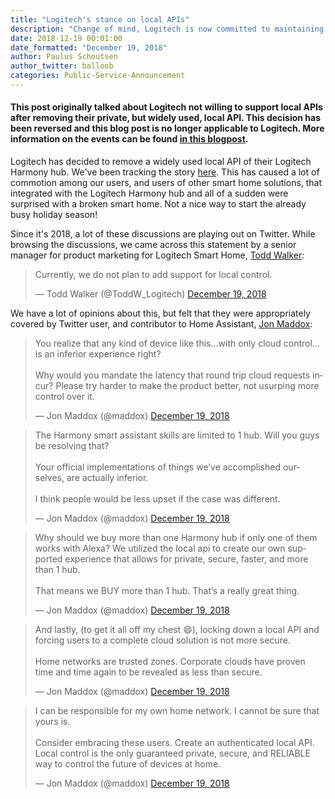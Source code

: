 ```yaml
---
title: "Logitech's stance on local APIs"
description: "Change of mind, Logitech is now committed to maintaining their local XMPP API for the Harmony Hub."
date: 2018-12-19 00:01:00
date_formatted: "December 19, 2018"
author: Paulus Schoutsen
author_twitter: balloob
categories: Public-Service-Announcement
---
```


#### This post originally talked about Logitech not willing to support local APIs after removing their private, but widely used, local API. This decision has been reversed and this blog post is no longer applicable to Logitech. More information on the events can be found [in this blogpost][blog-remove-api].

Logitech has decided to remove a widely used local API of their Logitech Harmony hub. We've been tracking the story [here][blog-remove-api]. This has caused a lot of commotion among our users, and users of other smart home solutions, that integrated with the Logitech Harmony hub and all of a sudden were surprised with a broken smart home. Not a nice way to start the already busy holiday season!

Since it's 2018, a lot of these discussions are playing out on Twitter. While browsing the discussions, we came across this statement by a senior manager for product marketing for Logitech Smart Home, [Todd Walker]:

<blockquote class="twitter-tweet" data-lang="en"><p lang="en" dir="ltr">Currently, we do not plan to add support for local control.</p>&mdash; Todd Walker (@ToddW_Logitech) <a href="https://twitter.com/ToddW_Logitech/status/1075222154726100993?ref_src=twsrc%5Etfw">December 19, 2018</a>
</blockquote>

We have a lot of opinions about this, but felt that they were appropriately covered by Twitter user, and contributor to Home Assistant, [Jon Maddox]:

<blockquote class="twitter-tweet" data-conversation="none" data-lang="en"><p lang="en" dir="ltr">You realize that any kind of device like this…with only cloud control…is an inferior experience right?<br><br>Why would you mandate the latency that round trip cloud requests incur? Please try harder to make the product better, not usurping more control over it.</p>&mdash; Jon Maddox (@maddox) <a href="https://twitter.com/maddox/status/1075275432243666945?ref_src=twsrc%5Etfw">December 19, 2018</a>
</blockquote>

<blockquote class="twitter-tweet" data-conversation="none" data-lang="en"><p lang="en" dir="ltr">The Harmony smart assistant skills are limited to 1 hub. Will you guys be resolving that? <br><br>Your official implementations of things we’ve accomplished ourselves, are actually inferior.<br><br>I think people would be less upset if the case was different.</p>&mdash; Jon Maddox (@maddox) <a href="https://twitter.com/maddox/status/1075275973086625792?ref_src=twsrc%5Etfw">December 19, 2018</a>
</blockquote>

<blockquote class="twitter-tweet" data-conversation="none" data-lang="en"><p lang="en" dir="ltr">Why should we buy more than one Harmony hub if only one of them works with Alexa? We utilized the local api to create our own supported experience that allows for private, secure, faster, and more than 1 hub.<br><br>That means we BUY more than 1 hub. That’s a really great thing.</p>&mdash; Jon Maddox (@maddox) <a href="https://twitter.com/maddox/status/1075276431985467392?ref_src=twsrc%5Etfw">December 19, 2018</a>
</blockquote>

<blockquote class="twitter-tweet" data-conversation="none" data-lang="en"><p lang="en" dir="ltr">And lastly, (to get it all off my chest 😄), locking down a local API and forcing users to a complete cloud solution is not more secure. <br><br>Home networks are trusted zones. Corporate clouds have proven time and time again to be revealed as less than secure.</p>&mdash; Jon Maddox (@maddox) <a href="https://twitter.com/maddox/status/1075276977022689282?ref_src=twsrc%5Etfw">December 19, 2018</a>
</blockquote>

<blockquote class="twitter-tweet" data-conversation="none" data-lang="en"><p lang="en" dir="ltr">I can be responsible for my own home network. I cannot be sure that yours is. <br><br>Consider embracing these users. Create an authenticated local API. Local control is the only guaranteed private, secure, and RELIABLE way to control the future of devices at home.</p>&mdash; Jon Maddox (@maddox) <a href="https://twitter.com/maddox/status/1075277380267229184?ref_src=twsrc%5Etfw">December 19, 2018</a>
</blockquote>

[blog-remove-api]: /blog/2018/12/17/logitech-harmony-removes-local-api/
[Todd Walker]: https://twitter.com/ToddW_Logitech
[Jon Maddox]: https://twitter.com/maddox
